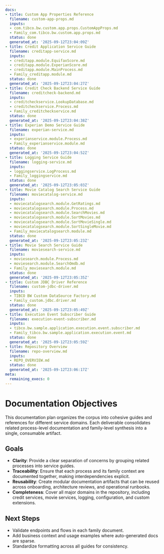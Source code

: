 ```yaml
---
docs:
- title: Custom App Properties Reference
  filename: custom-app-props.md
  inputs:
  - com.tibco.bw.custom.app.props.CustomAppProps.md
  - Family_com.tibco.bw.custom.app.props.md
  status: done
  generated_at: '2025-09-12T23:04:09Z'
- title: Credit Application Service Guide
  filename: creditapp-service.md
  inputs:
  - creditapp.module.EquifaxScore.md
  - creditapp.module.ExperianScore.md
  - creditapp.module.MainProcess.md
  - Family_creditapp.module.md
  status: done
  generated_at: '2025-09-12T23:04:27Z'
- title: Credit Check Backend Service Guide
  filename: creditcheck-backend.md
  inputs:
  - creditcheckservice.LookupDatabase.md
  - creditcheckservice.Process.md
  - Family_creditcheckservice.md
  status: done
  generated_at: '2025-09-12T23:04:38Z'
- title: Experian Demo Service Guide
  filename: experian-service.md
  inputs:
  - experianservice.module.Process.md
  - Family_experianservice.module.md
  status: done
  generated_at: '2025-09-12T23:04:52Z'
- title: Logging Service Guide
  filename: logging-service.md
  inputs:
  - loggingservice.LogProcess.md
  - Family_loggingservice.md
  status: done
  generated_at: '2025-09-12T23:05:03Z'
- title: Movie Catalog Search Service Guide
  filename: moviecatalog-service.md
  inputs:
  - moviecatalogsearch.module.GetRatings.md
  - moviecatalogsearch.module.Process.md
  - moviecatalogsearch.module.SearchMovies.md
  - moviecatalogsearch.module.SortMovies.md
  - moviecatalogsearch.module.SortMovieSingle.md
  - moviecatalogsearch.module.SortSingleMovie.md
  - Family_moviecatalogsearch.module.md
  status: done
  generated_at: '2025-09-12T23:05:23Z'
- title: Movie Search Service Guide
  filename: moviesearch-service.md
  inputs:
  - moviesearch.module.Process.md
  - moviesearch.module.SearchOmdb.md
  - Family_moviesearch.module.md
  status: done
  generated_at: '2025-09-12T23:05:35Z'
- title: Custom JDBC Driver Reference
  filename: custom-jdbc-driver.md
  inputs:
  - TIBCO BW Custom DataSource Factory.md
  - Family_custom.jdbc.driver.md
  status: done
  generated_at: '2025-09-12T23:05:49Z'
- title: Execution Event Subscriber Guide
  filename: execution-event-subscriber.md
  inputs:
  - tibco.bw.sample.application.execution.event.subscriber.md
  - Family_tibco.bw.sample.application.execution.event.md
  status: done
  generated_at: '2025-09-12T23:05:59Z'
- title: Repository Overview
  filename: repo-overview.md
  inputs:
  - REPO_OVERVIEW.md
  status: done
  generated_at: '2025-09-12T23:06:17Z'
meta:
  remaining_execs: 0
---
```


# Documentation Objectives

This documentation plan organizes the corpus into cohesive guides and references for different service domains. Each deliverable consolidates related process-level documentation and family-level synthesis into a single, consumable artifact.

## Goals
- **Clarity**: Provide a clear separation of concerns by grouping related processes into service guides.
- **Traceability**: Ensure that each process and its family context are documented together, making interdependencies explicit.
- **Reusability**: Create modular documentation artifacts that can be reused across onboarding, architecture reviews, and operational runbooks.
- **Completeness**: Cover all major domains in the repository, including credit services, movie services, logging, configuration, and custom extensions.

## Next Steps
- Validate endpoints and flows in each family document.
- Add business context and usage examples where auto-generated docs are sparse.
- Standardize formatting across all guides for consistency.